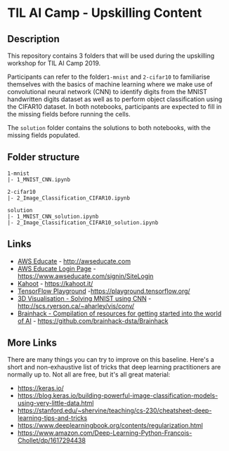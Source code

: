 # TIL AI Camp - Upskilling Content

## Description
This repository contains 3 folders that will be used during the upskilling workshop for TIL AI Camp 2019. 

Participants can refer to the folder`1-mnist` and `2-cifar10` to familiarise themselves with the basics of machine learning where we make use of convolutional neural network (CNN) to identify digits from the MNIST handwritten digits dataset as well as to perform object classification using the CIFAR10 dataset. In both notebooks, participants are expected to fill in the missing fields before running the cells.

The `solution` folder contains the solutions to both notebooks, with the missing fields populated.

## Folder structure

```
1-mnist
|- 1_MNIST_CNN.ipynb

2-cifar10
|- 2_Image_Classification_CIFAR10.ipynb

solution
|- 1_MNIST_CNN_solution.ipynb
|- 2_Image_Classification_CIFAR10_solution.ipynb
```

## Links
- [AWS Educate](http://awseducate.com) - http://awseducate.com
- [AWS Educate Login Page](https://www.awseducate.com/signin/SiteLogin) - https://www.awseducate.com/signin/SiteLogin
- [Kahoot](https://kahoot.it/) - https://kahoot.it/
- [TensorFlow Playground](https://playground.tensorflow.org/) -https://playground.tensorflow.org/ 
- [3D Visualisation - Solving MNIST using CNN](http://scs.ryerson.ca/~aharley/vis/conv/) - http://scs.ryerson.ca/~aharley/vis/conv/
- [Brainhack - Compilation of resources for getting started into the world of AI](https://github.com/brainhack-dsta/Brainhack) - https://github.com/brainhack-dsta/Brainhack

## More Links
There are many things you can try to improve on this baseline. Here's a short  and non-exhaustive list of tricks that deep learning practitioners are normally up to. Not all are free, but it's all great material:

- https://keras.io/
- https://blog.keras.io/building-powerful-image-classification-models-using-very-little-data.html
- https://stanford.edu/~shervine/teaching/cs-230/cheatsheet-deep-learning-tips-and-tricks
- https://www.deeplearningbook.org/contents/regularization.html
- https://www.amazon.com/Deep-Learning-Python-Francois-Chollet/dp/1617294438